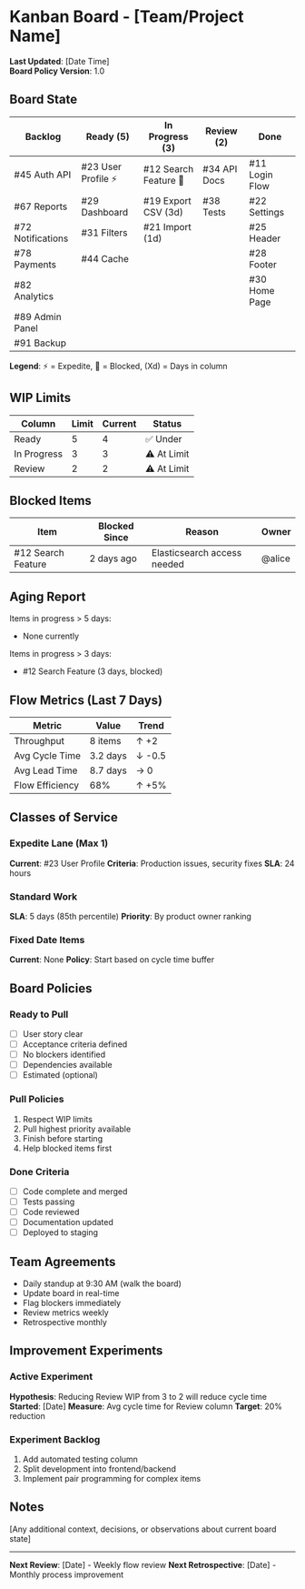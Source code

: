 # Kanban Board - [Team/Project Name]

**Last Updated**: [Date Time]\
**Board Policy Version**: 1.0

## Board State

| **Backlog**       | **Ready (5)**       | **In Progress (3)**   | **Review (2)** | **Done**       |
| ----------------- | ------------------- | --------------------- | -------------- | -------------- |
| #45 Auth API      | #23 User Profile ⚡ | #12 Search Feature 🔴 | #34 API Docs   | #11 Login Flow |
| #67 Reports       | #29 Dashboard       | #19 Export CSV (3d)   | #38 Tests      | #22 Settings   |
| #72 Notifications | #31 Filters         | #21 Import (1d)       |                | #25 Header     |
| #78 Payments      | #44 Cache           |                       |                | #28 Footer     |
| #82 Analytics     |                     |                       |                | #30 Home Page  |
| #89 Admin Panel   |                     |                       |                |                |
| #91 Backup        |                     |                       |                |                |

**Legend**: ⚡ = Expedite, 🔴 = Blocked, (Xd) = Days in column

## WIP Limits

| Column      | Limit | Current | Status      |
| ----------- | ----- | ------- | ----------- |
| Ready       | 5     | 4       | ✅ Under    |
| In Progress | 3     | 3       | ⚠️ At Limit |
| Review      | 2     | 2       | ⚠️ At Limit |

## Blocked Items

| Item               | Blocked Since | Reason                      | Owner  |
| ------------------ | ------------- | --------------------------- | ------ |
| #12 Search Feature | 2 days ago    | Elasticsearch access needed | @alice |

## Aging Report

Items in progress > 5 days:

- None currently

Items in progress > 3 days:

- #12 Search Feature (3 days, blocked)

## Flow Metrics (Last 7 Days)

| Metric          | Value    | Trend  |
| --------------- | -------- | ------ |
| Throughput      | 8 items  | ↑ +2   |
| Avg Cycle Time  | 3.2 days | ↓ -0.5 |
| Avg Lead Time   | 8.7 days | → 0    |
| Flow Efficiency | 68%      | ↑ +5%  |

## Classes of Service

### Expedite Lane (Max 1)

**Current**: #23 User Profile **Criteria**: Production issues, security fixes
**SLA**: 24 hours

### Standard Work

**SLA**: 5 days (85th percentile) **Priority**: By product owner ranking

### Fixed Date Items

**Current**: None **Policy**: Start based on cycle time buffer

## Board Policies

### Ready to Pull

- [ ] User story clear
- [ ] Acceptance criteria defined
- [ ] No blockers identified
- [ ] Dependencies available
- [ ] Estimated (optional)

### Pull Policies

1. Respect WIP limits
2. Pull highest priority available
3. Finish before starting
4. Help blocked items first

### Done Criteria

- [ ] Code complete and merged
- [ ] Tests passing
- [ ] Code reviewed
- [ ] Documentation updated
- [ ] Deployed to staging

## Team Agreements

- Daily standup at 9:30 AM (walk the board)
- Update board in real-time
- Flag blockers immediately
- Review metrics weekly
- Retrospective monthly

## Improvement Experiments

### Active Experiment

**Hypothesis**: Reducing Review WIP from 3 to 2 will reduce cycle time
**Started**: [Date] **Measure**: Avg cycle time for Review column **Target**:
20% reduction

### Experiment Backlog

1. Add automated testing column
2. Split development into frontend/backend
3. Implement pair programming for complex items

## Notes

[Any additional context, decisions, or observations about current board state]

---

**Next Review**: [Date] - Weekly flow review **Next Retrospective**: [Date] -
Monthly process improvement
